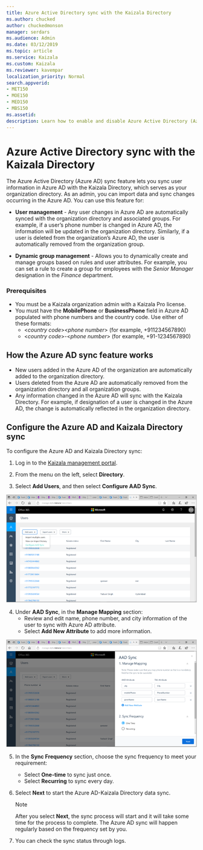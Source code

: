 ```yaml
---
title: Azure Active Directory sync with the Kaizala Directory
ms.author: chucked
author: chuckedmonson
manager: serdars
ms.audience: Admin
ms.date: 03/12/2019
ms.topic: article
ms.service: Kaizala
ms.custom: Kaizala
ms.reviewer: kavempar
localization_priority: Normal
search.appverid:
- MET150
- MOE150
- MED150
- MBS150
ms.assetid: 
description: Learn how to enable and disable Azure Active Directory (Azure AD) and Kaizala Directory sync feature in Kaizala.
---
```


# Azure Active Directory sync with the Kaizala Directory

The Azure Active Directory (Azure AD) sync feature lets you sync user information in Azure AD with the Kaizala Directory, which serves as your organization directory. As an admin, you can import data and sync changes occurring in the Azure AD. You can use this feature for:

- **User management** - Any user changes in Azure AD are automatically synced with the organization directory and associated groups. For example, if a user’s phone number is changed in Azure AD, the information will be updated in the organization directory. Similarly, if a user is deleted from the organization’s Azure AD, the user is automatically removed from the organization group.

- **Dynamic group management** - Allows you to dynamically create and manage groups based on rules and user attributes. For example, you can set a rule to create a group for employees with the *Senior Manager* designation in the *Finance* department.

### Prerequisites

- You must be a Kaizala organization admin with a Kaizala Pro license.
- You must have the **MobilePhone** or **BusinessPhone** field in Azure AD populated with phone numbers and the country code. Use either of these formats:
  - <*country code*><*phone number*> (for example, +911234567890)
  - <*country code*>-<*phone number*> (for example, +91-1234567890)

## How the Azure AD sync feature works

- New users added in the Azure AD of the organization are automatically added to the organization directory.
- Users deleted from the Azure AD are automatically removed from the organization directory and all organization groups.
- Any information changed in the Azure AD will sync with the Kaizala Directory. For example, if designation of a user is changed in the Azure AD, the change is automatically reflected in the organization directory. 

## Configure the Azure AD and Kaizala Directory sync

To configure the Azure AD and Kaizala Directory sync:

1. Log in to the [Kaizala management portal](http://manage.kaiza.la).

2. From the menu on the left, select **Directory**.

3. Select **Add Users**, and then select **Configure AAD Sync**.

![Screenshot of the Add Users window in Azure AD sync.](media/aad-sync-configure.png)

4. Under **AAD Sync**, in the **Manage Mapping** section:
   - Review and edit name, phone number, and city information of the user to sync with Azure AD attribute.
   - Select **Add New Attribute** to add more information. 

![Screenshot of the Manage Mapping window in Azure AD sync.](media/aad-sync-attributes.png)

5. In the **Sync Frequency** section, choose the sync frequency to meet your requirement:
   - Select **One-time** to sync just once.
   - Select **Recurring** to sync every day. 

6. Select **Next** to start the Azure AD-Kaizala Directory data sync. 
   > [!NOTE]
   > After you select **Next**, the sync process will start and it will take some time for the process to complete. The Azure AD sync will happen regularly based on the frequency set by you.

7. You can check the sync status through logs.

